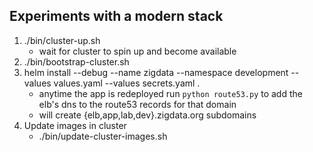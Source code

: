 ## Experiments with a modern stack

1. ./bin/cluster-up.sh
    - wait for cluster to spin up and become available 
2. ./bin/bootstrap-cluster.sh
3. helm install --debug --name zigdata --namespace development --values values.yaml --values secrets.yaml .
    - anytime the app is redeployed run `python route53.py` to add the elb's dns to the route53 records for that domain
    - will create {elb,app,lab,dev}.zigdata.org subdomains
4. Update images in cluster
    - ./bin/update-cluster-images.sh